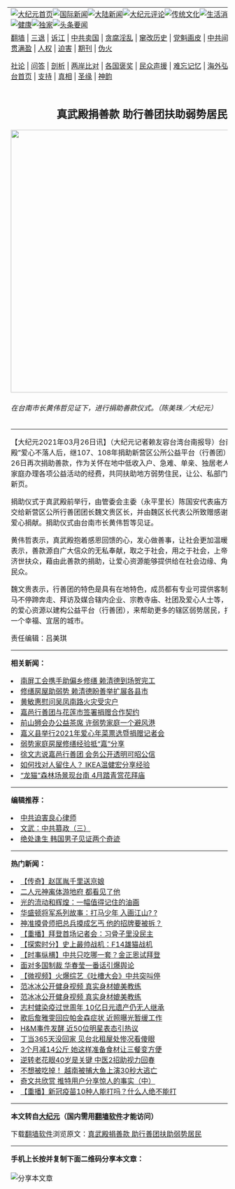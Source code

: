 <a name="1" id="1" target="_blank"></a><span id="1"></span>
<table align=center border="0"><tr><td colspan="2" VALIGN=TOP><a href="https://github.com/dxjmcj3993/djy/blob/master/gb/nf1351518.md#1"><img src="https://raw.githubusercontent.com/dxjmcj3993/www/master/t/djy/1.jpg" title="大纪元首页" alt="大纪元首页"></a><a href="https://github.com/dxjmcj3993/djy/blob/master/gb/n24hr.md#1"><img src="https://raw.githubusercontent.com/dxjmcj3993/www/master/t/djy/3.jpg" title="国际新闻" alt="国际新闻"></a><a href="https://github.com/dxjmcj3993/djy/blob/master/gb/nsc413.md#1"><img src="https://raw.githubusercontent.com/dxjmcj3993/www/master/t/djy/4.jpg" title="大陆新闻" alt="大陆新闻"></a><a href="https://github.com/dxjmcj3993/djy/blob/master/gb/news392.md#1"><img src="https://raw.githubusercontent.com/dxjmcj3993/www/master/t/djy/5.jpg" title="大纪元评论" alt="大纪元评论"></a><a href="https://github.com/dxjmcj3993/djy/blob/master/gb/news2007.md#1"><img src="https://raw.githubusercontent.com/dxjmcj3993/www/master/t/djy/6.jpg" title="传统文化" alt="传统文化"></a><a href="https://github.com/dxjmcj3993/djy/blob/master/gb/news2008.md#1"><img src="https://raw.githubusercontent.com/dxjmcj3993/www/master/t/djy/7.jpg" title="生活消费" alt="生活消费"></a><a href="https://github.com/dxjmcj3993/djy/blob/master/gb/ncyule.md#1"><img src="https://raw.githubusercontent.com/dxjmcj3993/www/master/t/djy/8.jpg" title="娱乐休闲" alt="娱乐休闲"></a><a href="https://github.com/dxjmcj3993/djy/blob/master/gb/nsc1002.md#1"><img src="https://raw.githubusercontent.com/dxjmcj3993/www/master/t/djy/9.jpg" title="健康" alt="健康"></a><a href="https://github.com/dxjmcj3993/djy/blob/master/gb/nf6092.md#1"><img src="https://raw.githubusercontent.com/dxjmcj3993/www/master/t/djy/10a.jpg" title="独家" alt="独家"></a><a href="https://github.com/dxjmcj3993/djy/blob/master/gb/nf4514.md#1"><img src="https://raw.githubusercontent.com/dxjmcj3993/www/master/t/djy/12a.jpg" title="头条要闻" alt="头条要闻"></a></td></tr>
<tr><td colspan="2" VALIGN=TOP><a target="_blank" href="https://github.com/dxjmcj3993/www/blob/master/README.md?zsrh#1">翻墙</a> | <a target="_blank" href="https://github.com/dxjmcj3993/djy/blob/master/gb/nf5657.md#1">三退</a> | <a target="_blank" href="https://github.com/dxjmcj3993/djy/blob/master/gb/nf6124.md#1">诉江</a> | <a target="_blank" href="https://github.com/dxjmcj3993/djy/blob/master/gb/nf1176117.md#1">中共卖国</a> | <a target="_blank" href="https://github.com/dxjmcj3993/djy/blob/master/gb/nf5773.md#1">贪腐淫乱</a> | <a target="_blank" href="https://github.com/dxjmcj3993/djy/blob/master/gb/nf1176115.md#1">窜改历史</a> | <a target="_blank" href="https://github.com/dxjmcj3993/djy/blob/master/gb/nf1176107.md#1">党魁画皮</a> | <a target="_blank" href="https://github.com/dxjmcj3993/djy/blob/master/gb/nf1320400.md#1">中共间谍</a> | <a target="_blank" href="https://github.com/dxjmcj3993/djy/blob/master/gb/nf1176114.md#1">破坏传统</a> | <a target="_blank" href="https://github.com/dxjmcj3993/ntdtv/blob/master/gb/prog447_1.md#1">恶贯满盈</a> | <a target="_blank" href="https://github.com/dxjmcj3993/djy/blob/master/gb/ncid278.md#1">人权</a> | <a target="_blank" href="https://github.com/dxjmcj3993/djy/blob/master/gb/nf1176111.md#1">迫害</a> | <a target="_blank" href="https://gitlab.com/szzdlab/mh-qikan/blob/master/README.md#1">期刊</a> | <a target="_blank" href="https://github.com/dxjmcj3993/djy/blob/master/gb/nf5562.md#1">伪火</a></p><p><a target="_blank" href="https://github.com/dxjmcj3993/djy/blob/master/gb/9p.md#1">社论</a> | <a target="_blank" href="https://github.com/dxjmcj3993/djy/blob/master/gb/nf4378.md#1">问答</a> | <a target="_blank" href="https://github.com/dxjmcj3993/djy/blob/master/gb/nf5792.md#1">剖析</a> | <a target="_blank" href="https://github.com/dxjmcj3993/djy/blob/master/gb/nf5735.md#1">两岸比对</a> | <a target="_blank" href="https://github.com/dxjmcj3993/djy/blob/master/gb/nf6119.md#1">各国褒奖</a> | <a target="_blank" href="https://github.com/dxjmcj3993/djy/blob/master/gb/nf6120.md#1">民众声援</a> | <a target="_blank" href="https://github.com/dxjmcj3993/djy/blob/master/gb/nf1188594.md#1">难忘记忆</a> | <a target="_blank" href="https://github.com/dxjmcj3993/djy/blob/master/gb/nf3180.md#1">海外弘传</a> | <a target="_blank" href="https://github.com/dxjmcj3993/djy/blob/master/gb/nf5410.md#1">万人上访</a> | <a target="_blank" href="https://github.com/dxjmcj3993/www/blob/master/README.md?zsrh#1">平台首页</a> | <a target="_blank" href="https://github.com/dxjmcj3993/djy/blob/master/gb/nf4386.md#1">支持</a> | <a target="_blank" href="https://github.com/dxjmcj3993/djy/blob/master/gb/nf4389.md#1">真相</a> | <a target="_blank" href="https://github.com/dxjmcj3993/djy/blob/master/gb/nf5790.md#1">圣缘</a> | <a target="_blank" href="https://github.com/dxjmcj3993/djy/blob/master/gb/nf4786.md#1">神韵</a></td></tr>
<tr><td VALIGN=TOP width="626"><h2 align=center>真武殿捐善款 助行善团扶助弱势居民</h2>
<img width="600" src="https://i.epochtimes.com/assets/uploads/2021/03/490242-600x400.jpg" />
<h6>在台南市长黄伟哲见证下，进行捐助善款仪式。（陈美珠／大纪元）
</h6>
<hr>
<p>【大纪元2021年03月26日讯】（大纪元记者赖友容台湾台南报导）台南新营区“真武殿”爱心不落人后，继107、108年捐助新营区公所公益平台（<ahref="https://github.com/dxjmcj3993/djy/blob/master/gb/tag/%E8%A1%8C%E5%96%84%E5%9B%A2.md#1">行善团</a>）善款后，于26日再次捐助善款，作为关怀在地中低收入户、急难、单亲、独居老人等贫困、待援家庭办理各项公益活动的经费，共同扶助地方弱势住民，让公、私部门协力合作再添新页。</p>
<p>捐助仪式于真武殿前举行，由管委会主委（永平里长）陈国安代表庙方将30万元支票交给新营区公所<ahref="https://github.com/dxjmcj3993/djy/blob/master/gb/tag/%E8%A1%8C%E5%96%84%E5%9B%A2.md#1">行善团</a>团长魏文贵区长，并由魏区长代表公所致赠感谢状感谢庙方的爱心捐献。捐助仪式由台南市长黄伟哲等见证。</p>
<p>黄伟哲表示，真武殿抱着感恩回馈的心，发心做善事，让社会更加温暖祥和。陈国安表示，善款源自广大信众的无私奉献，取之于社会，用之于社会，上帝爷慈悲为怀，济世扶众，藉由此善款的捐助，让爱心资源能够提供给在社会边缘、角落需要援助的民众。</p>
<p>魏文贵表示，行善团的特色是具有在地特色，成员都有专业可提供客制化的服务。他马不停蹄奔走、拜访及媒合辖内企业、宗教寺庙、社团及爱心人士等，整合来自各界的爱心资源以建构公益平台（行善团），来帮助更多的辖区弱势居民，打造新营区成为一个幸福、宜居的城市。</p>
<p>责任编辑：吕美琪</p>

<hr>


<strong>相关新闻：</strong>
<li><a href="https://github.com/dxjmcj3993/djy/blob/master/gb/20/8/30/n12367548.md#1">南屏工会携手助偏乡修缮 赖清德到场贺完工</a></li>
<li><a href="https://github.com/dxjmcj3993/djy/blob/master/gb/20/9/6/n12383987.md#1">修缮房屋助弱势 赖清德盼善举扩展各县市</a></li>
<li><a href="https://github.com/dxjmcj3993/djy/blob/master/gb/20/10/15/n12478201.md#1">黄敏惠慰问吴凤南路火灾受灾户</a></li>
<li><a href="https://github.com/dxjmcj3993/djy/blob/master/gb/20/10/29/n12510481.md#1">嘉邑行善团与花莲市签署捐赠合作契约</a></li>
<li><a href="https://github.com/dxjmcj3993/djy/blob/master/gb/20/11/22/n12567012.md#1">前山狮会办公益茶席 许弱势家庭一个避风港</a></li>
<li><a href="https://github.com/dxjmcj3993/djy/blob/master/gb/20/12/2/n12590476.md#1">嘉义县举行2021年爱心年菜票选暨捐赠记者会</a></li>
<li><a href="https://github.com/dxjmcj3993/djy/blob/master/gb/21/1/19/n12697696.md#1">弱势家庭房屋修缮经验抵“嘉”分享</a></li>
<li><a href="https://github.com/dxjmcj3993/djy/blob/master/gb/21/3/18/n12819665.md#1">徐文志说嘉邑行善团  会务公开透明可昭公信</a></li>
<li><a href="https://github.com/dxjmcj3993/djy/blob/master/gb/21/3/26/n12837763.md#1">如何找对人留住人？ IKEA温健宏分享经验</a></li>
<li><a href="https://github.com/dxjmcj3993/djy/blob/master/gb/21/3/25/n12835201.md#1">“龙猫”森林场景现台南 4月踏青赏花拜庙</a></li>
<hr>


<strong>编辑推荐：</strong>
<li><a href="https://github.com/dxjmcj3993/djy/blob/master/gb/9/2/9/n2422991.md?dfh#1" target="_blank">中共迫害良心律师</a></li><li><a href="https://github.com/tsiac2612/djy/blob/master/gb/18/1/2/n10015824.md#1" target="_blank">文武：中共篡政（三）</a></li><li><a href="https://github.com/tsiac2612/djy/blob/master/gb/18/11/16/n10855894.md#1" target="_blank">绝处逢生 韩国男子见证两个奇迹</a></li>
<hr>

<strong>热门新闻：</strong>
<li><a href="https://github.com/dxjmcj3993/djy/blob/master/gb/16/7/12/n8091804.md#1">【传奇】赵匡胤千里送京娘</a></li>
<li><a href="https://github.com/dxjmcj3993/djy/blob/master/gb/21/3/18/n12820630.md#1">二人元神离体游地府 都看见了他</a></li>
<li><a href="https://github.com/dxjmcj3993/djy/blob/master/gb/21/3/21/n12825595.md#1">光的流动和辉煌：一幅值得记住的油画</a></li>
<li><a href="https://github.com/dxjmcj3993/djy/blob/master/gb/20/4/3/n11999735.md#1">华盛顿将军系列故事：打马少年 入画江山? ?</a></li>
<li><a href="https://github.com/dxjmcj3993/djy/blob/master/gb/21/3/19/n12821823.md#1">神准摸骨师把总兵摸成乞丐 他的招牌要被拆？</a></li>
<li><a href="https://github.com/dxjmcj3993/djy/blob/master/gb/21/3/25/n12834482.md#1">【重播】拜登首场记者会：习骨子里没民主</a></li>
<li><a href="https://github.com/dxjmcj3993/djy/blob/master/gb/21/3/24/n12833595.md#1">【探索时分】史上最帅战机：F14雄猫战机</a></li>
<li><a href="https://github.com/dxjmcj3993/djy/blob/master/gb/21/3/25/n12836328.md#1">【时事纵横】中共只吃哪一套？金正恩试拜登</a></li>
<li><a href="https://github.com/dxjmcj3993/djy/blob/master/gb/21/3/24/n12833339.md#1">面对多国制裁 华春莹一番话引爆舆论</a></li>
<li><a href="https://github.com/dxjmcj3993/djy/blob/master/gb/21/3/24/n12833119.md#1">【微视频】火爆综艺《吐槽大会》中共突叫停</a></li>
<li><a href="https://github.com/dxjmcj3993/djy/blob/master/gb/21/3/23/n12831214.md#1">范冰冰公开健身视频 真实身材媲美教练</a></li>
<li><a href="https://github.com/dxjmcj3993/djy/blob/master/gb/21/3/23/n12831214.md#1">范冰冰公开健身视频 真实身材媲美教练</a></li>
<li><a href="https://github.com/dxjmcj3993/djy/blob/master/gb/21/3/24/n12833687.md#1">志村健染疫过世周年 10亿日元遗产仍无人继承</a></li>
<li><a href="https://github.com/dxjmcj3993/djy/blob/master/gb/21/3/25/n12834262.md#1">歌后詹雅雯回应帕金森症状 近照曝光暂缓工作</a></li>
<li><a href="https://github.com/dxjmcj3993/djy/blob/master/gb/21/3/25/n12835927.md#1">H&#038;M事件发酵 近50位明星表态引热议</a></li>
<li><a href="https://github.com/dxjmcj3993/djy/blob/master/gb/21/3/25/n12834654.md#1">丁当365天没回家 见台北租屋处惨况看傻眼</a></li>
<li><a href="https://github.com/dxjmcj3993/djy/blob/master/gb/21/3/23/n12829066.md#1">3个月减14公斤 她这样准备食材让三餐变方便</a></li>
<li><a href="https://github.com/dxjmcj3993/djy/blob/master/gb/21/3/13/n12809050.md#1">逆转老花眼40岁是关键 中医2招助视力回春</a></li>
<li><a href="https://github.com/dxjmcj3993/djy/blob/master/gb/21/3/25/n12834688.md#1">不想被吃掉！ 越南被捕大鱼上演30秒大逃亡</a></li>
<li><a href="https://github.com/dxjmcj3993/djy/blob/master/gb/21/3/24/n12831986.md#1">奇文共欣赏 推特用户分享惊人的事实（中）</a></li>
<li><a href="https://github.com/dxjmcj3993/djy/blob/master/gb/21/3/24/n12832698.md#1">【重播】新冠疫苗10种人能打吗？什么人绝不能打</a></li>
<hr>

<strong>本文转自<a href="https://www.epochtimes.com">大纪元</a>（国内需用<a href="https://github.com/dxjmcj3993/www/blob/master/README.md#8">翻墙软件</a>才能访问）</strong><p>下载<a href="https://github.com/dxjmcj3993/www/blob/master/README.md#8">翻墙软件</a>浏览原文：<a href="https://www.epochtimes.com/gb/21/3/26/n12837733.htm">真武殿捐善款 助行善团扶助弱势居民</a></p><hr>

<strong>手机上长按并复制下面二维码分享本文章：</strong><br><br><img src="https://chart.apis.google.com/chart?cht=qr&chs=240x240&choe=UTF-8&chld=M|2&chl=https://github.com/dxjmcj3993/djy/blob/master/gb/21/3/26/n12837733.md%231" title="分享本文章"></td><td VALIGN=TOP><a href="https://github.com/dxjmcj3993/djy/blob/master/gb/16/1/21/n4622075.md?dfh#1" target="_blank"><img src="https://raw.githubusercontent.com/dxjmcj3993/djy/master/gb/300/wei-f1.jpg" title="中共的伪火骗局"  alt="中共的伪火骗局"></a><br><a href="https://github.com/dxjmcj3993/www/blob/master/README.md?dfh#9" target="_blank"><img src="https://raw.githubusercontent.com/dxjmcj3993/djy/master/gb/300/yong-h.jpg" title="永恒的见证"  alt="永恒的见证"></a><br><a href="https://github.com/dxjmcj3993/djy/blob/master/gb/13/9/29/n3974789.md?dfh#1" target="_blank"><img src="https://raw.githubusercontent.com/dxjmcj3993/djy/master/gb/300/shang-lnz.jpg" title="善良女子被中共投男牢"  alt="善良女子被中共投男牢"></a><br><a href="https://github.com/dxjmcj3993/djy/blob/master/gb/16/3/16/n4663449.md?dfh#1" target="_blank"><img src="https://raw.githubusercontent.com/dxjmcj3993/djy/master/gb/300/huo-z3.jpg" title="警卫目击活摘器官"  alt="警卫目击活摘器官"></a><br><a href="https://github.com/dxjmcj3993/djy/blob/master/gb/16/8/7/n8177641.md?dfh#1" target="_blank"><img src="https://raw.githubusercontent.com/dxjmcj3993/djy/master/gb/300/huo-z4.jpg" title="证人描述活摘恐怖"  alt="证人描述活摘恐怖"></a><br><a href="https://github.com/dxjmcj3993/djy/blob/master/gb/10/4/19/n2881569.md?dfh#1" target="_blank"><img src="https://raw.githubusercontent.com/dxjmcj3993/djy/master/gb/300/huo-z1.jpg" title="揭开活摘器官黑幕"  alt="揭开活摘器官黑幕"></a><br><a href="https://github.com/dxjmcj3993/djy/blob/master/gb/10/11/7/n3077476.md?dfh#1" target="_blank"><img src="https://raw.githubusercontent.com/dxjmcj3993/djy/master/gb/300/ma-ks.jpg" title="马克思的成魔之路"  alt="马克思的成魔之路"></a><br><a href="https://github.com/dxjmcj3993/djy/blob/master/gb/14/6/9/n4173977.md?dfh#1" target="_blank"><img src="https://raw.githubusercontent.com/dxjmcj3993/djy/master/gb/300/chang-zs.jpg" title="藏字石 蕴天机"  alt="藏字石 蕴天机"></a><br><a href="https://github.com/dxjmcj3993/djy/blob/master/gb/18/5/10/n10381511.md?dfh#1" target="_blank"><img src="https://raw.githubusercontent.com/dxjmcj3993/djy/master/gb/300/st1.jpg" title="关注三亿人三退"  alt="关注三亿人三退"></a><br><a href="https://github.com/dxjmcj3993/djy/blob/master/gb/18/3/21/n10237682.md?dfh#1" target="_blank"><img src="https://raw.githubusercontent.com/dxjmcj3993/djy/master/gb/300/jie-t.jpg" title="解体中共复兴中华"  alt="解体中共复兴中华"></a><br><a href="https://github.com/dxjmcj3993/djy/blob/master/gb/9/2/9/n2422991.md?dfh#1" target="_blank"><img src="https://raw.githubusercontent.com/dxjmcj3993/djy/master/gb/300/gao-zs.jpg" title="中共迫害良心律师"  alt="中共迫害良心律师"></a><br><a href="https://github.com/dxjmcj3993/djy/blob/master/gb/18/12/9/n10900044.md?dfh#1" target="_blank"><img src="https://raw.githubusercontent.com/dxjmcj3993/djy/master/gb/300/sj1.jpg" title="三百多万人举报江泽民"  alt="三百多万人举报江泽民"></a><br><a href="https://github.com/dxjmcj3993/djy/blob/master/gb/18/8/28/n10672014.md?dfh#1" target="_blank"><img src="https://raw.githubusercontent.com/dxjmcj3993/djy/master/gb/300/sj2.jpg" title="这些官员为何起诉江泽民"  alt="这些官员为何起诉江泽民"></a><br><a href="https://github.com/dxjmcj3993/djy/blob/master/gb/8/12/18/n2367165.md?dfh#1" target="_blank"><img src="https://raw.githubusercontent.com/dxjmcj3993/djy/master/gb/300/liangan.jpg" title="海峡两岸的强烈对比"  alt="海峡两岸的强烈对比"></a><br><a href="https://github.com/dxjmcj3993/djy/blob/master/gb/15/12/10/n4593139.md?dfh#1" target="_blank"><img src="https://raw.githubusercontent.com/dxjmcj3993/djy/master/gb/300/jia-ndzl.jpg" title="加拿大总理的贺信"  alt="加拿大总理的贺信"></a><br><a href="https://github.com/dxjmcj3993/djy/blob/master/gb/11/6/17/n3289382.md?dfh#1" target="_blank"><img src="https://raw.githubusercontent.com/dxjmcj3993/djy/master/gb/300/xiao-wd.jpg" title="探寻真相兼听则明"  alt="探寻真相兼听则明"></a><br><a href="https://github.com/dxjmcj3993/djy/blob/master/gb/18/10/27/n10812623.md?dfh#1" target="_blank"><img src="https://raw.githubusercontent.com/dxjmcj3993/djy/master/gb/300/yindu.jpg" title="印度媒体报道东方"  alt="印度媒体报道东方"></a><br><a href="https://github.com/dxjmcj3993/djy/blob/master/gb/18/6/9/n10469652.md?dfh#1" target="_blank"><img src="https://raw.githubusercontent.com/dxjmcj3993/djy/master/gb/300/xie-j.jpg" title="不一样的海外校园"  alt="不一样的海外校园"></a><br><a href="https://github.com/dxjmcj3993/djy/blob/master/gb/7/4/5/n1669415.md?dfh#1" target="_blank"><img src="https://raw.githubusercontent.com/dxjmcj3993/djy/master/gb/300/li-up.jpg" title="从大师到徒弟的传奇"  alt="从大师到徒弟的传奇"></a><br><a href="https://github.com/dxjmcj3993/djy/blob/master/gb/17/5/26/n9191512.md?dfh#1" target="_blank"><img src="https://raw.githubusercontent.com/dxjmcj3993/djy/master/gb/300/zfl2.jpg" title="亿万人与东方一本奇书"  alt="亿万人与东方一本奇书"></a><br><a href="https://github.com/dxjmcj3993/djy/blob/master/gb/13/11/27/n4020290.md?dfh#1" target="_blank"><img src="https://raw.githubusercontent.com/dxjmcj3993/djy/master/gb/300/zhen-h.jpg" title="大陆见不到的震撼场面"  alt="大陆见不到的震撼场面"></a><br><a href="https://github.com/dxjmcj3993/djy/blob/master/gb/15/7/17/n4482910.md?dfh#1" target="_blank"><img src="https://raw.githubusercontent.com/dxjmcj3993/djy/master/gb/300/dalu-sk.jpg" title="人心向善 大陆当初盛况"  alt="人心向善 大陆当初盛况"></a><br><a href="https://github.com/dxjmcj3993/djy/blob/master/gb/19/1/5/n10955468.md?dfh#1" target="_blank"><img src="https://raw.githubusercontent.com/dxjmcj3993/djy/master/gb/300/zfl1.jpg" title="追寻真理 这书讲什么"  alt="追寻真理 这书讲什么"></a><br><a href="https://github.com/dxjmcj3993/www/blob/master/README.md?dfh#1" target="_blank"><img src="https://raw.githubusercontent.com/dxjmcj3993/djy/master/gb/300/fq1.jpg" title="下载免费翻墙软件"  alt="下载免费翻墙软件"></a><br></td></tr></table>
